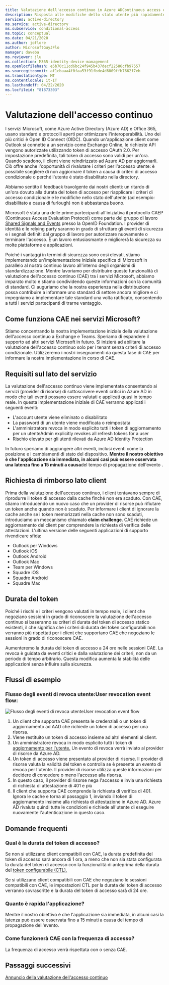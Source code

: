 ```yaml
---
title: Valutazione dell'accesso continuo in Azure ADContinuous access evaluation in Azure AD
description: Risposta alle modifiche dello stato utente più rapidamente con la valutazione dell'accesso continuo in Azure ADResponding to changes in user state faster with continuous access evaluation in Azure AD
services: active-directory
ms.service: active-directory
ms.subservice: conditional-access
ms.topic: conceptual
ms.date: 04/21/2020
ms.author: joflore
author: MicrosoftGuyJFlo
manager: daveba
ms.reviewer: jlu
ms.collection: M365-identity-device-management
ms.openlocfilehash: e5b70c11cd6bc24f945b437decf22586cfb97557
ms.sourcegitcommit: af1cbaaa4f0faa53f91fbde4d6009ffb7662f7eb
ms.translationtype: MT
ms.contentlocale: it-IT
ms.lasthandoff: 04/22/2020
ms.locfileid: "81873303"
---
```

# <a name="continuous-access-evaluation"></a>Valutazione dell'accesso continuo

I servizi Microsoft, come Azure Active Directory (Azure AD) e Office 365, usano standard e protocolli aperti per ottimizzare l'interoperabilità. Uno dei più critici è Open ID Connect (OIDC). Quando un'applicazione client come Outlook si connette a un servizio come Exchange Online, le richieste API vengono autorizzate utilizzando token di accesso OAuth 2.0. Per impostazione predefinita, tali token di accesso sono validi per un'ora. Quando scadono, il client viene reindirizzato ad Azure AD per aggiornarli. Ciò offre anche l'opportunità di rivalutare i criteri per l'accesso utente: è possibile scegliere di non aggiornare il token a causa di criteri di accesso condizionale o perché l'utente è stato disabilitato nella directory. 

Abbiamo sentito il feedback travolgente dai nostri clienti: un ritardo di un'ora dovuto alla durata del token di accesso per riapplicare i criteri di accesso condizionale e le modifiche nello stato dell'utente (ad esempio: disabilitato a causa di furlough) non è abbastanza buono.

Microsoft è stata una delle prime partecipanti all'iniziativa il protocollo CAEP (Continuous Access Evaluation Protocol) come parte del gruppo di lavoro [Shared Signals and Events](https://openid.net/wg/sse/) presso la OpenID Foundation. I provider di identità e le relying party saranno in grado di sfruttare gli eventi di sicurezza e i segnali definiti dal gruppo di lavoro per autorizzare nuovamente o terminare l'accesso. È un lavoro entusiasmante e migliorerà la sicurezza su molte piattaforme e applicazioni.

Poiché i vantaggi in termini di sicurezza sono così elevati, stiamo implementando un'implementazione iniziale specifica di Microsoft in parallelo al nostro continuo lavoro all'interno degli organismi di standardizzazione. Mentre lavoriamo per distribuire queste funzionalità di valutazione dell'accesso continuo (CAE) tra i servizi Microsoft, abbiamo imparato molto e stiamo condividendo queste informazioni con la comunità di standard. Ci auguriamo che la nostra esperienza nella distribuzione possa contribuire a informare uno standard di settore ancora migliore e ci impegniamo a implementare tale standard una volta ratificato, consentendo a tutti i servizi partecipanti di trarne vantaggio.

## <a name="how-does-cae-work-in-microsoft-services"></a>Come funziona CAE nei servizi Microsoft?

Stiamo concentrando la nostra implementazione iniziale della valutazione dell'accesso continuo a Exchange e Teams. Speriamo di espandere il supporto ad altri servizi Microsoft in futuro. Si inizierà ad abilitare la valutazione dell'accesso continuo solo per i tenant senza criteri di accesso condizionale. Utilizzeremo i nostri insegnamenti da questa fase di CAE per informare la nostra implementazione in corso di CAE.

## <a name="service-side-requirements"></a>Requisiti sul lato del servizio

La valutazione dell'accesso continuo viene implementata consentendo ai servizi (provider di risorse) di sottoscrivere eventi critici in Azure AD in modo che tali eventi possano essere valutati e applicati quasi in tempo reale. In questa implementazione iniziale di CAE verranno applicati i seguenti eventi:

- L'account utente viene eliminato o disabilitato
- La password di un utente viene modificata o reimpostata
- L'amministratore revoca in modo esplicito tutti i token di aggiornamento per un utenteAdmin explicitly revokes all refresh tokens for a user
- Rischio elevato per gli utenti rilevati da Azure AD Identity Protection

In futuro speriamo di aggiungere altri eventi, inclusi eventi come la posizione e i cambiamenti di stato del dispositivo. **Mentre il nostro obiettivo è che l'applicazione sia immediata, in alcuni casi può essere osservata una latenza fino a 15 minuti a causa**del tempo di propagazione dell'evento . 

## <a name="client-side-claim-challenge"></a>Richiesta di rimborso lato client

Prima della valutazione dell'accesso continuo, i client tentavano sempre di riprodurre il token di accesso dalla cache finché non era scaduto. Con CAE, stiamo introducendo un nuovo caso che un provider di risorse può rifiutare un token anche quando non è scaduto. Per informare i client di ignorare la cache anche se i token memorizzati nella cache non sono scaduti, introduciamo un meccanismo chiamato **claim challenge**. CAE richiede un aggiornamento del client per comprendere la richiesta di verifica delle attestazioni. L'ultima versione delle seguenti applicazioni di supporto rivendicare sfida:

- Outlook per Windows 
- Outlook iOS 
- Outlook Android 
- Outlook Mac 
- Team per Windows
- Squadre iOS 
- Squadre Android 
- Squadre Mac 

## <a name="token-lifetime"></a>Durata del token

Poiché i rischi e i criteri vengono valutati in tempo reale, i client che negoziano sessioni in grado di riconoscere la valutazione dell'accesso continuo si baseranno su criteri di durata del token di accesso statico esistenti, il che significa che i criteri di durata dei token configurabili non verranno più rispettati per i client che supportano CAE che negoziano le sessioni in grado di riconoscere CAE.

Aumenteremo la durata del token di accesso a 24 ore nelle sessioni CAE. La revoca è guidata da eventi critici e dalla valutazione dei criteri, non da un periodo di tempo arbitrario. Questa modifica aumenta la stabilità delle applicazioni senza influire sulla sicurezza. 

## <a name="example-flows"></a>Flussi di esempio

### <a name="user-revocation-event-flow"></a>Flusso degli eventi di revoca utente:User revocation event flow:

![Flusso degli eventi di revoca utenteUser revocation event flow](./media/concept-fundamentals-continuous-access-evaluation/user-revocation-event-flow.png)

1. Un client che supporta CAE presenta le credenziali o un token di aggiornamento ad AAD che richiede un token di accesso per una risorsa.
1. Viene restituito un token di accesso insieme ad altri elementi al client.
1. Un amministratore revoca in modo esplicito tutti i token di [aggiornamento per l'utente.](https://docs.microsoft.com/powershell/module/azuread/revoke-azureaduserallrefreshtoken?view=azureadps-2.0) Un evento di revoca verrà inviato al provider di risorse da Azure AD.
1. Un token di accesso viene presentato al provider di risorse. Il provider di risorse valuta la validità del token e controlla se è presente un evento di revoca per l'utente. Il provider di risorse utilizza queste informazioni per decidere di concedere o meno l'accesso alla risorsa.
1. In questo caso, il provider di risorse nega l'accesso e invia una richiesta di richiesta di attestazione di 401 e più
1. Il client che supporta CAE comprende la richiesta di verifica di 401. Ignora le cache e torna al passaggio 1, inviando il token di aggiornamento insieme alla richiesta di attestazione in Azure AD. Azure AD rivaluta quindi tutte le condizioni e richiede all'utente di eseguire nuovamente l'autenticazione in questo caso.
 
## <a name="faqs"></a>Domande frequenti

### <a name="what-is-the-lifetime-of-my-access-token"></a>Qual è la durata del token di accesso?

Se non si utilizzano client compatibili con CAE, la durata predefinita del token di accesso sarà ancora di 1 ora, a meno che non sia stata configurata la durata del token di accesso con la funzionalità di anteprima della durata del [token configurabile (CTL).](../develop/active-directory-configurable-token-lifetimes.md)

Se si utilizzano client compatibili con CAE che negoziano le sessioni compatibili con CAE, le impostazioni CTL per la durata del token di accesso verranno sovrascritte e la durata del token di accesso sarà di 24 ore.

### <a name="how-quick-is-enforcement"></a>Quanto è rapida l'applicazione?

Mentre il nostro obiettivo è che l'applicazione sia immediata, in alcuni casi la latenza può essere osservata fino a 15 minuti a causa del tempo di propagazione dell'evento.

### <a name="how-will-cae-work-with-sign-in-frequency"></a>Come funzionerà CAE con la frequenza di accesso?

La frequenza di accesso verrà rispettata con o senza CAE.

## <a name="next-steps"></a>Passaggi successivi

[Annuncio della valutazione dell'accesso continuo](https://techcommunity.microsoft.com/t5/azure-active-directory-identity/moving-towards-real-time-policy-and-security-enforcement/ba-p/1276933)
